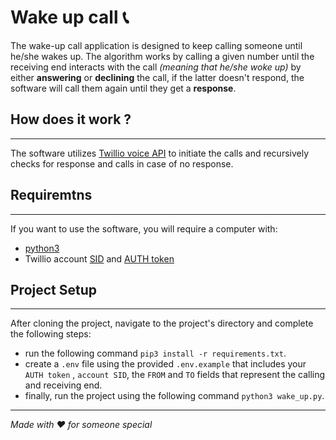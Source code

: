 # Wake up call :telephone_receiver:
The wake-up call application is designed to keep calling someone until he/she wakes up.
The algorithm works by calling a given number until the receiving end interacts with the call *(meaning that he/she woke up)* by either **answering** or **declining** the call, if the latter doesn't respond, the software will call them again until they get a **response**.

## How does it work ?
____
The software utilizes [Twillio voice API](https://www.twilio.com/docs/voice/make-calls) to initiate the calls and recursively checks for response and calls in case of no response.
## Requiremtns
___
If you want to use the software, you will require a computer with:
- [python3](https://www.python.org/downloads/)
- Twillio account [SID]("https://www.twilio.com/docs/glossary/what-is-a-sid") and [AUTH token]("https://www.twilio.com/docs/iam/access-tokens")

## Project Setup
___
After cloning the project, navigate to the project's directory and complete the following steps:
- run the following command `pip3 install -r requirements.txt`.
- create a `.env` file using the provided `.env.example` that includes your `AUTH token` , `account SID`, the `FROM` and `TO` fields that represent the calling and receiving end.
- finally, run the project using the following command `python3 wake_up.py`.
___
*Made with ♥️ for someone special*
